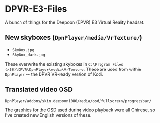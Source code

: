 # DPVR-E3-Files

A bunch of things for the Deepoon (DPVR) E3 Virtual Reality headset.


## New skyboxes (`DpnPlayer/media/VrTexture/`)

- `SkyBox.jpg`
- `SkyBox_dark.jpg`

These overwrite the existing skyboxes in `C:\Program Files (x86)\DPVR\DpnPlayer\media\VrTexture`. These are used from within `DpnPlayer` -- the DPVR VR-ready version of Kodi.

## Translated video OSD

`DpnPlayer/addons/skin.deepoon1080/media/osd/fullscreen/progressbar/`

The graphics for the OSD used during video playback were all Chinese, so I've created new English versions of these.

